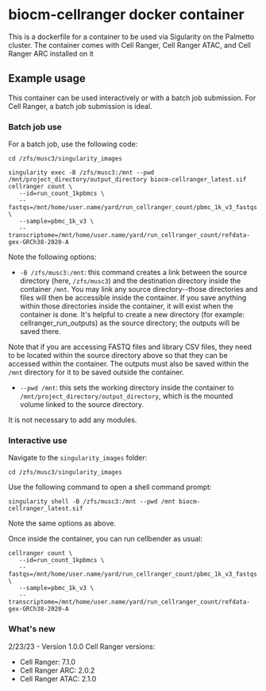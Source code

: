 # biocm-cellranger docker container

This is a dockerfile for a container to be used via Sigularity on the 
Palmetto cluster. The container comes with Cell Ranger, Cell Ranger ATAC, and Cell Ranger ARC installed on it

## Example usage

This container can be used interactively or with a batch job submission. For Cell Ranger, a batch job submission is ideal.


### Batch job use

For a batch job, use the following code:
```
cd /zfs/musc3/singularity_images

singularity exec -B /zfs/musc3:/mnt --pwd /mnt/project_directory/output_directory biocm-cellranger_latest.sif cellranger count \
   --id=run_count_1kpbmcs \
   --fastqs=/mnt/home/user.name/yard/run_cellranger_count/pbmc_1k_v3_fastqs \
   --sample=pbmc_1k_v3 \
   --transcriptome=/mnt/home/user.name/yard/run_cellranger_count/refdata-gex-GRCh38-2020-A
```
Note the following options:
- `-B /zfs/musc3:/mnt`: this command creates a link between the source directory (here, `/zfs/musc3`) and the destination directory inside the container `/mnt`. You may link any source directory--those directories and files will then be accessible inside the container. If you save anything within those directories inside the container, it will exist when the container is done. It's helpful to create a new directory (for example: cellranger_run_outputs) as the source directory; the outputs will be saved there.

Note that if you are accessing FASTQ files and library CSV files, they need to be located within the source directory above so that they can be accessed within the container. The outputs must also be saved within the `/mnt` directory for it to be saved outside the container.

- `--pwd /mnt`: this sets the working directory inside the container to `/mnt/project_directory/output_directory`, which is the mounted volume linked to the source directory.

It is not necessary to add any modules.

### Interactive use

Navigate to the `singularity_images` folder:
```
cd /zfs/musc3/singularity_images
```

Use the following command to open a shell command prompt:

```
singularity shell -B /zfs/musc3:/mnt --pwd /mnt biocm-cellranger_latest.sif
```

Note the same options as above.

Once inside the container, you can run cellbender as usual:
```
cellranger count \
   --id=run_count_1kpbmcs \
   --fastqs=/mnt/home/user.name/yard/run_cellranger_count/pbmc_1k_v3_fastqs \
   --sample=pbmc_1k_v3 \
   --transcriptome=/mnt/home/user.name/yard/run_cellranger_count/refdata-gex-GRCh38-2020-A
```

### What's new

2/23/23 - Version 1.0.0
Cell Ranger versions:
- Cell Ranger: 7.1.0
- Cell Ranger ARC: 2.0.2
- Cell Ranger ATAC: 2.1.0

